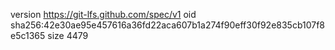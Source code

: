 version https://git-lfs.github.com/spec/v1
oid sha256:42e30ae95e457616a36fd22aca607b1a274f90eff30f92e835cb107f8e5c1365
size 4479
